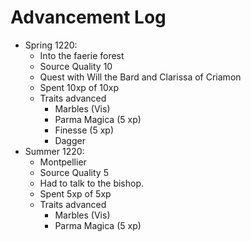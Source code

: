 # Advancement Log
+ Spring 1220: 
    + Into the faerie forest
    + Source Quality 10
    + Quest with Will the Bard and Clarissa of Criamon
    + Spent 10xp of 10xp
    + Traits advanced
        + Marbles (Vis)
        + Parma Magica (5 xp)
        + Finesse (5 xp)
        + Dagger
+ Summer 1220: 
    + Montpellier
    + Source Quality 5
    + Had to talk to the bishop.
    + Spent 5xp of 5xp
    + Traits advanced
        + Marbles (Vis)
        + Parma Magica (5 xp)
